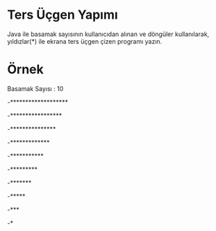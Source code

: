 # Ters Üçgen Yapımı

Java ile basamak sayısının kullanıcıdan alınan ve döngüler kullanılarak, yıldızlar(*) ile ekrana ters üçgen çizen programı yazın.

# Örnek

Basamak Sayısı : 10

-*******************

-*****************

-***************

-*************

-*********** 

-********* 

-******* 

-***** 

-*** 

-* 